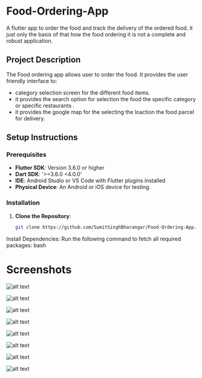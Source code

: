 # Food-Ordering-App

A flutter app to order the food and track the delivery of the ordered food. it just only the basis of that how the food ordering it is not a complete and robust application.

## Project Description

The Food ordering app allows user to order the food.
It provides the user friendly interface to:
- category selection screen for the different food items.
- it provides the search option for selection the food the specific category or specific restaurants .
- it provides the google map for the selecting the loaction the food parcel for delivery.


## Setup Instructions

### Prerequisites
- **Flutter SDK**: Version 3.6.0 or higher
- **Dart SDK**: '>=3.6.0 <4.0.0'
- **IDE**: Android Studio or VS Code with Flutter plugins installed
- **Physical Device**: An Android or iOS device for testing.

### Installation
1. **Clone the Repository**:
   ```bash
   git clone https://github.com/SumitSinghBharangar/Food-Ordering-App.git
   
Install Dependencies:
Run the following command to fetch all required packages:
bash

# Screenshots

![alt text](<screenshots/hungry-1.png>)

![alt text](<screenshots/hungry-2.png>)

![alt text](<screenshots/hungry-3.png>)

![alt text](<screenshots/hungry-4.png>)

![alt text](<screenshots/hungry-5.png>)

![alt text](<screenshots/hungry-6.png>)

![alt text](<screenshots/hungry-7.png>)

![alt text](<screenshots/hungry-1.png>)





